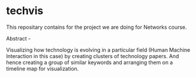 techvis
=======
This repositary contains for the project we are doing for Networks course.

Abstract - 

Visualizing how technology is evolving in a particular field (Human Machine Interaction in this case) by creating clusters of technology papers.
And hence creating a group of similar keywords and arranging them on a timeline map for visualization.